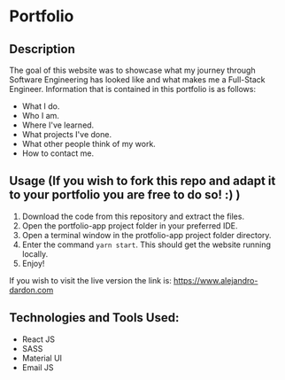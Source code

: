 # Portfolio

## Description

 The goal of this website was to showcase what my journey through Software Engineering has looked like and what makes me a Full-Stack Engineer. Information that is contained in this portfolio is as follows:
  - What I do.
  - Who I am.
  - Where I've learned.
  - What projects I've done.
  - What other people think of my work.
  - How to contact me. 

## Usage (If you wish to fork this repo and adapt it to your portfolio you are free to do so! :) )

1. Download the code from this repository and extract the files.
2. Open the portfolio-app project folder in your preferred IDE.
3. Open a terminal window in the protfolio-app project folder directory.
4. Enter the command `yarn start`. This should get the website running locally. 
5. Enjoy!

If you wish to visit the live version the link is: https://www.alejandro-dardon.com

## Technologies and Tools Used: 
- React JS
- SASS
- Material UI
- Email JS
